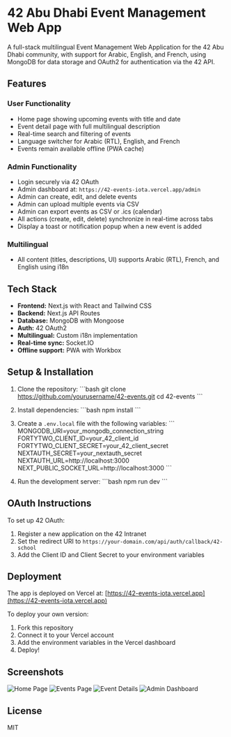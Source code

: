 # 42 Abu Dhabi Event Management Web App

A full-stack multilingual Event Management Web Application for the 42 Abu Dhabi community, with support for Arabic, English, and French, using MongoDB for data storage and OAuth2 for authentication via the 42 API.

## Features

### User Functionality
- Home page showing upcoming events with title and date
- Event detail page with full multilingual description
- Real-time search and filtering of events
- Language switcher for Arabic (RTL), English, and French
- Events remain available offline (PWA cache)

### Admin Functionality
- Login securely via 42 OAuth
- Admin dashboard at: `https://42-events-iota.vercel.app/admin`
- Admin can create, edit, and delete events
- Admin can upload multiple events via CSV
- Admin can export events as CSV or .ics (calendar)
- All actions (create, edit, delete) synchronize in real-time across tabs
- Display a toast or notification popup when a new event is added

### Multilingual
- All content (titles, descriptions, UI) supports Arabic (RTL), French, and English using i18n

## Tech Stack

- **Frontend:** Next.js with React and Tailwind CSS
- **Backend:** Next.js API Routes
- **Database:** MongoDB with Mongoose
- **Auth:** 42 OAuth2
- **Multilingual:** Custom i18n implementation
- **Real-time sync:** Socket.IO
- **Offline support:** PWA with Workbox

## Setup & Installation

1. Clone the repository:
\`\`\`bash
git clone https://github.com/yourusername/42-events.git
cd 42-events
\`\`\`

2. Install dependencies:
\`\`\`bash
npm install
\`\`\`

3. Create a `.env.local` file with the following variables:
\`\`\`
MONGODB_URI=your_mongodb_connection_string
FORTYTWO_CLIENT_ID=your_42_client_id
FORTYTWO_CLIENT_SECRET=your_42_client_secret
NEXTAUTH_SECRET=your_nextauth_secret
NEXTAUTH_URL=http://localhost:3000
NEXT_PUBLIC_SOCKET_URL=http://localhost:3000
\`\`\`

4. Run the development server:
\`\`\`bash
npm run dev
\`\`\`

## OAuth Instructions

To set up 42 OAuth:

1. Register a new application on the 42 Intranet
2. Set the redirect URI to `https://your-domain.com/api/auth/callback/42-school`
3. Add the Client ID and Client Secret to your environment variables

## Deployment

The app is deployed on Vercel at: [https://42-events-iota.vercel.app](https://42-events-iota.vercel.app)

To deploy your own version:

1. Fork this repository
2. Connect it to your Vercel account
3. Add the environment variables in the Vercel dashboard
4. Deploy!

## Screenshots

![Home Page](/screenshots/home.png)
![Events Page](/screenshots/events.png)
![Event Details](/screenshots/event-details.png)
![Admin Dashboard](/screenshots/admin.png)

## License

MIT
